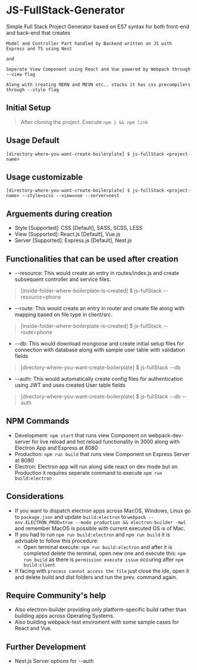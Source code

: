 # JS-FullStack-Generator

Simple Full Stack Project Generator based on ES7 syntax for both front-end and back-end that creates

    Model and Controller Part handled by Backend written on JS with Express and TS using Nest

    and

    Seperate View Component using React and Vue powered by Webpack through --view flag

    Along with creating MERN and MEVN etc.. stacks it has css precompilers through --style flag

## Initial Setup

> After cloning the project. Execute `npm i && npm link`

## Usage Default

    [directory-where-you-want-create-boilerplate] $ js-fullStack <project-name>

## Usage customizable

    [directory-where-you-want-create-boilerplate] $ js-fullStack <project-name> --style=scss --view=vue --server=nest

## Arguements during creation

- Style [Supported]: CSS [Default], SASS, SCSS, LESS
- View [Supported]: React.js [Default], Vue.js
- Server [Supported]: Express.js [Default], Nest.js

## Functionalities that can be used after creation

- --resource: This would create an entry in routes/index.js and create subsequent controller and service files.

> [inside-folder-where-boilerplate-is-created] \$ js-fullStack --resource=phone

- --route: This would create an entry in router and create file along with mapping based on file type in client/src.

> [inside-folder-where-boilerplate-is-created] \$ js-fullStack --route=phone

- --db: This would download mongoose and create initial setup files for connection with database along with sample user table with validation fields

> [directory-where-you-want-create-boilerplate] \$ js-fullStack <project-name> --db

- --auth: This would automatically create config files for authentication using JWT and uses created User table fields

> [directory-where-you-want-create-boilerplate] \$ js-fullStack <project-name> --db --auth

## NPM Commands

- Development: `npm start` that runs view Component on webpack-dev-server for live reload and hot reload functionality in 3000 along with Electron App and Express at 8080
- Production: `npm run build` that runs view Component on Express Server at 8080
- Electron: Electron app will run along side react on dev mode but on Production it requires seperate command to execute `npm run build:electron`

## Considerations

- If you want to dispatch electron apps across MacOS, Windows, Linux go to `package.json` and update `build:electron` to `webpack --env.ELECTRON_PROD=true --mode production && electron-builder -mwl` and remember MacOS is possible with current executed OS is of Mac.
- If you had to run `npm run build:electron` and `npm run build` it is advisable to follow this procedure:
  - Open terminal execute: `npm run build:electron` and after it is completed delete the terminal, open new one and execute this: `npm run build` as there is `permission execute issue` occuring after `npm build:client`
- If facing with `process cannot access the file` just close the ide, open it and delete build and dist folders and run the prev. command again.

## Require Community's help

- Also electron-builder providing only platform-specific build rather than building apps across Operating Systems.
- Also building webpack-test enviroment with some sample cases for React and Vue.

## Further Development

- Nest.js Server options for --auth
